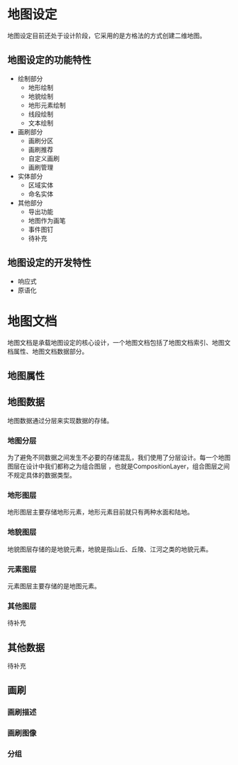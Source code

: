 # 地图设定

地图设定目前还处于设计阶段，它采用的是方格法的方式创建二维地图。

## 地图设定的功能特性

* 绘制部分
    * 地形绘制
    * 地貌绘制
    * 地形元素绘制
    * 线段绘制
    * 文本绘制
* 画刷部分
    * 画刷分区
    * 画刷推荐
    * 自定义画刷
    * 画刷管理
* 实体部分
    * 区域实体
    * 命名实体
* 其他部分
    * 导出功能
    * 地图作为画笔
    * 事件图钉
    * 待补充

## 地图设定的开发特性

* 响应式
* 原语化

# 地图文档

地图文档是承载地图设定的核心设计，一个地图文档包括了地图文档索引、地图文档属性、地图文档数据部分。

## 地图属性
## 地图数据

地图数据通过分层来实现数据的存储。

### 地图分层

为了避免不同数据之间发生不必要的存储混乱，我们使用了分层设计。每一个地图图层在设计中我们都称之为组合图层 ，也就是CompositionLayer，组合图层之间不规定具体的数据类型。

### 地形图层

地形图层主要存储地形元素，地形元素目前就只有两种水面和陆地。

### 地貌图层

地貌图层存储的是地貌元素，地貌是指山丘、丘陵、江河之类的地貌元素。

### 元素图层

元素图层主要存储的是地图元素。

### 其他图层
待补充

## 其他数据
待补充

## 画刷

### 画刷描述
### 画刷图像
### 分组
